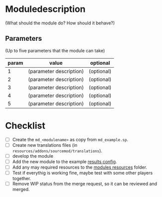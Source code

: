 # Moduledescription
(What should the module do? How should it behave?)


## Parameters
(Up to five parameters that the module can take)


| param | value | optional |
| -------- | -------- | -------- |
| 1   | (parameter description)   | (optional) |
| 2   | (parameter description)   | (optional) |
| 3   | (parameter description)   | (optional) |
| 4   | (parameter description)   | (optional) |
| 5   | (parameter description)   | (optional) |

# Checklist
* [ ] Create the `md_<modulename>` as copy from `md_example.sp`.
* [ ] Create new translations files (in `resources/addons/sourcemod/translations`).
* [ ] develop the module
* [ ] Add the new module to the example [results config](resources/cfg/magicdice/results.cfg).
* [ ] Add any may required resources to the [modules resources](magicdice/resources) folder.
* [ ] Test if everythig is working fine, maybe test with some other players together.
* [ ] Remove WIP status from the merge request, so it can be reviewed and merged.
